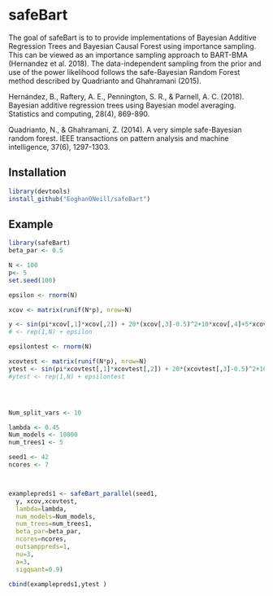# safeBart

<!-- badges: start -->
<!-- badges: end -->

The goal of safeBart is to to provide implementations of Bayesian Additive Regression Trees and Bayesian Causal Forest using importance sampling. This can be viewed as an importance sampling approach to BART-BMA (Hernandez et al. 2018). The data-independent sampling from the prior and use of the power likelihood follows the safe-Bayesian Random Forest method described by Quadrianto and Ghahramani (2015).

Hernández, B., Raftery, A. E., Pennington, S. R., & Parnell, A. C. (2018). Bayesian additive regression trees using Bayesian model averaging. Statistics and computing, 28(4), 869-890.

Quadrianto, N., & Ghahramani, Z. (2014). A very simple safe-Bayesian random forest. IEEE transactions on pattern analysis and machine intelligence, 37(6), 1297-1303.

## Installation

``` r
library(devtools)
install_github("EoghanONeill/safeBart")
```

## Example


``` r
library(safeBart)
beta_par <- 0.5

N <- 100
p<- 5
set.seed(100)

epsilon <- rnorm(N)

xcov <- matrix(runif(N*p), nrow=N)

y <- sin(pi*xcov[,1]*xcov[,2]) + 20*(xcov[,3]-0.5)^2+10*xcov[,4]+5*xcov[,5]+epsilon
# <- rep(1,N) + epsilon

epsilontest <- rnorm(N)

xcovtest <- matrix(runif(N*p), nrow=N)
ytest <- sin(pi*xcovtest[,1]*xcovtest[,2]) + 20*(xcovtest[,3]-0.5)^2+10*xcovtest[,4]+5*xcovtest[,5]+epsilontest
#ytest <- rep(1,N) + epsilontest




Num_split_vars <- 10

lambda <- 0.45
Num_models <- 10000
num_trees1 <- 5

seed1 <- 42
ncores <- 7



examplepreds1 <- safeBart_parallel(seed1,
  y, xcov,xcovtest,
  lambda=lambda,
  num_models=Num_models,
  num_trees=num_trees1,
  beta_par=beta_par,
  ncores=ncores,
  outsamppreds=1,
  nu=3,
  a=3,
  sigquant=0.9)

cbind(examplepreds1,ytest )
```

